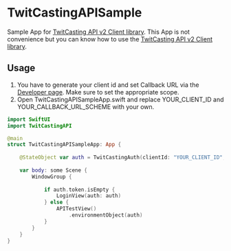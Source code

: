 # TwitCastingAPISample
Sample App for [TwitCasting API v2 Client library](https://github.com/tosakakun/TwitCastingAPI).
This App is not convenience but you can know how to use the [TwitCasting API v2 Client library](https://github.com/tosakakun/TwitCastingAPI).

## Usage
1. You have to generate your client id and set Callback URL via the [Developer page](https://twitcasting.tv/developer.php). 
Make sure to set the appropriate scope.
1. Open TwitCastingAPISampleApp.swift and replace YOUR_CLIENT_ID and YOUR_CALLBACK_URL_SCHEME with your own.

```Swift
import SwiftUI
import TwitCastingAPI

@main
struct TwitCastingAPISampleApp: App {
    
    @StateObject var auth = TwitCastingAuth(clientId: "YOUR_CLIENT_ID", callbackURLScheme: "YOUR_CALLBACK_URL_SCHEME")
    
    var body: some Scene {
        WindowGroup {
            
            if auth.token.isEmpty {
                LoginView(auth: auth)
            } else {
                APITestView()
                    .environmentObject(auth)
            }
        }
    }
}
```

